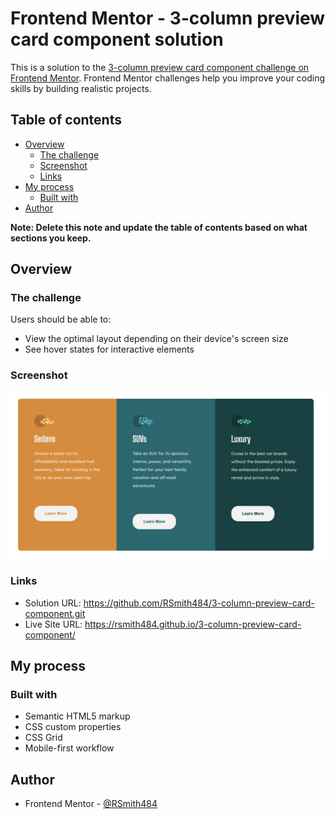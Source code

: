 # Frontend Mentor - 3-column preview card component solution

This is a solution to the [3-column preview card component challenge on Frontend Mentor](https://www.frontendmentor.io/challenges/3column-preview-card-component-pH92eAR2-). Frontend Mentor challenges help you improve your coding skills by building realistic projects. 

## Table of contents

- [Overview](#overview)
  - [The challenge](#the-challenge)
  - [Screenshot](#screenshot)
  - [Links](#links)
- [My process](#my-process)
  - [Built with](#built-with)
- [Author](#author)

**Note: Delete this note and update the table of contents based on what sections you keep.**

## Overview

### The challenge

Users should be able to:

- View the optimal layout depending on their device's screen size
- See hover states for interactive elements

### Screenshot

![](./screenshot.png)

### Links

- Solution URL: https://github.com/RSmith484/3-column-preview-card-component.git
- Live Site URL: https://rsmith484.github.io/3-column-preview-card-component/

## My process

### Built with

- Semantic HTML5 markup
- CSS custom properties
- CSS Grid
- Mobile-first workflow

## Author

- Frontend Mentor - [@RSmith484](https://www.frontendmentor.io/profile/rsmith484)
